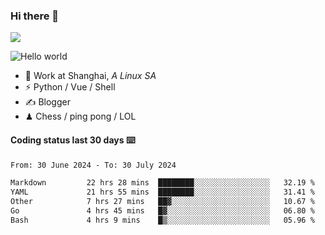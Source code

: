 ### Hi there 👋
![](https://komarev.com/ghpvc/?username=Xuhandsome)


<img src="https://github-readme-stats.vercel.app/api?username=XuHandsome&show_icons=true&theme=merko" alt="Hello world">

<br/>

- 🍻  Work at Shanghai, _A Linux SA_
- ⚡  Python / Vue / Shell
- ✍️  Blogger
- ♟  Chess / ping pong / LOL

#### Coding status last 30 days ⌨️

<!--START_SECTION:waka-->

```txt
From: 30 June 2024 - To: 30 July 2024

Markdown         22 hrs 28 mins  ████████░░░░░░░░░░░░░░░░░   32.19 %
YAML             21 hrs 55 mins  ████████░░░░░░░░░░░░░░░░░   31.41 %
Other            7 hrs 27 mins   ██▓░░░░░░░░░░░░░░░░░░░░░░   10.67 %
Go               4 hrs 45 mins   █▓░░░░░░░░░░░░░░░░░░░░░░░   06.80 %
Bash             4 hrs 9 mins    █▒░░░░░░░░░░░░░░░░░░░░░░░   05.96 %
```

<!--END_SECTION:waka-->
